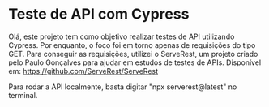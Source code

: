 # Teste de API com Cypress
 
Olá, este projeto tem como objetivo realizar testes de API utilizando Cypress. Por enquanto, o foco foi em torno apenas de requisições do tipo GET.
Para conseguir as requisições, utilizei o ServeRest, um projeto criado pelo Paulo Gonçalves para ajudar em estudos de testes de APIs. Disponível em: https://github.com/ServeRest/ServeRest

Para rodar a API localmente, basta digitar "npx serverest@latest" no terminal.
